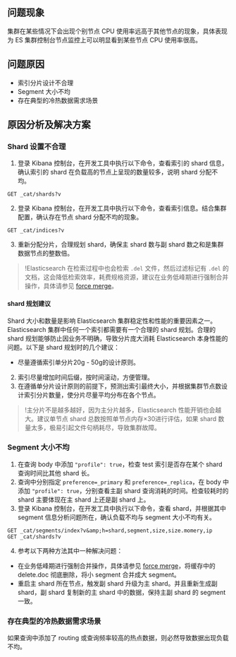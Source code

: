 ## 问题现象
集群在某些情况下会出现个别节点 CPU 使用率远高于其他节点的现象，具体表现为 ES 集群控制台节点监控上可以明显看到某些节点 CPU 使用率很高。

## 问题原因
- 索引分片设计不合理
- Segment 大小不均
- 存在典型的冷热数据需求场景

## 原因分析及解决方案
### Shard 设置不合理  
1. 登录 Kibana 控制台，在开发工具中执行以下命令，查看索引的 shard 信息，确认索引的 shard 在负载高的节点上呈现的数量较多，说明 shard 分配不均。
```
GET _cat/shards?v
```
2. 登录 Kibana 控制台，在开发工具中执行以下命令，查看索引信息。结合集群配置，确认存在节点 shard 分配不均的现象。
```
GET _cat/indices?v
```
3. 重新分配分片，合理规划 shard，确保主 shard 数与副 shard 数之和是集群数据节点的整数倍。
>!Elasticsearch 在检索过程中也会检索 `.del` 文件，然后过滤标记有 `.del` 的文档，这会降低检索效率，耗费规格资源，建议在业务低峰期进行强制合并操作，具体请参见 [force merge](https://www.elastic.co/guide/en/elasticsearch/reference/7.5/indices-forcemerge.html)。

#### shard 规划建议
Shard 大小和数量是影响 Elasticsearch 集群稳定性和性能的重要因素之一。Elasticsearch 集群中任何一个索引都需要有一个合理的 shard 规划。合理的 shard 规划能够防止因业务不明确，导致分片庞大消耗 Elasticsearch 本身性能的问题。以下是 shard 规划时的几个建议：
- 尽量遵循索引单分片20g - 50g的设计原则。
2. 索引尽量增加时间后缀，按时间滚动，方便管理。
3. 在遵循单分片设计原则的前提下，预测出索引最终大小，并根据集群节点数设计索引分片数量，使分片尽量平均分布在各个节点。

>!主分片不是越多越好，因为主分片越多，Elasticsearch 性能开销也会越大。建议单节点 shard 总数按照单节点内存×30进行评估，如果 shard 数量太多，极易引起文件句柄耗尽，导致集群故障。

### Segment 大小不均
1. 在查询 body 中添加 `"profile": true`，检查 test 索引是否存在某个 shard 查询时间比其他 shard 长。
2. 查询中分别指定 `preference=_primary` 和 `preference=_replica`，在 body 中添加 `"profile": true`，分别查看主副 shard 查询消耗的时间。检查较耗时的 shard 主要体现在主 shard 上还是副 shard 上。
3. 登录 Kibana 控制台，在开发工具中执行以下命令，查看 shard，并根据其中 segment 信息分析问题所在，确认负载不均与 segment 大小不均有关。
```
GET _cat/segments/index?v&amp;h=shard,segment,size,size.momery,ip
GET _cat/shards?v
```
4. 参考以下两种方法其中一种解决问题：
 - 在业务低峰期进行强制合并操作，具体请参见 [force merge](https://www.elastic.co/guide/en/elasticsearch/reference/7.5/indices-forcemerge.html)，将缓存中的 delete.doc 彻底删除，将小 segment 合并成大 segment。
 - 重启主 shard 所在节点，触发副 shard 升级为主 shard。并且重新生成副 shard，副 shard 复制新的主 shard 中的数据，保持主副 shard 的 segment 一致。

### 存在典型的冷热数据需求场景
如果查询中添加了 routing 或查询频率较高的热点数据，则必然导致数据出现负载不均。
